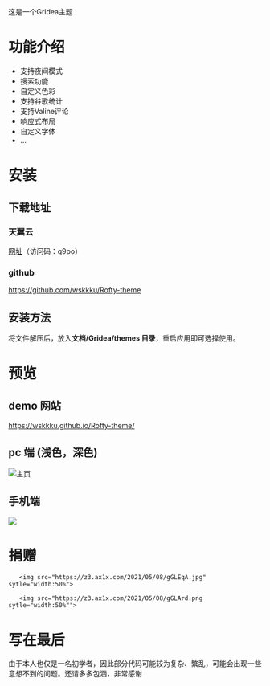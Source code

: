 这是一个Gridea主题
<!-- more -->
# 功能介绍
+ 支持夜间模式
+ 搜索功能
+ 自定义色彩
+ 支持谷歌统计
+ 支持Valine评论
+ 响应式布局
+ 自定义字体
+  …
# 安装
## 下载地址
### 天翼云
[网址]()（访问码：q9po）
### github
https://github.com/wskkku/Rofty-theme
## 安装方法
将文件解压后，放入**文档/Gridea/themes 目录**，重启应用即可选择使用。
# 预览
## demo 网站
https://wskkku.github.io/Rofty-theme/
## pc 端 (浅色，深色)
![主页](file://C:/Users/legion/Documents/Gridea/post-images/1620469062905.png)
## 手机端
![](file://C:/Users/legion/Documents/Gridea/post-images/1620470070111.png)
 # 捐赠

       <img src="https://z3.ax1x.com/2021/05/08/gGLEqA.jpg" sytle="width:50%">
      
       <img src="https://z3.ax1x.com/2021/05/08/gGLArd.png sytle="width:50%"">
       
# 写在最后
由于本人也仅是一名初学者，因此部分代码可能较为复杂、繁乱，可能会出现一些意想不到的问题。还请多多包涵，非常感谢
